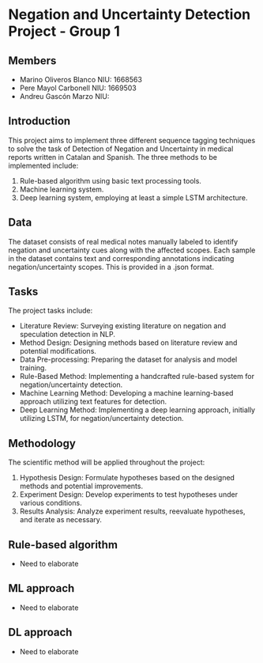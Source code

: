 # Negation and Uncertainty Detection Project - Group 1

## Members
- Marino Oliveros Blanco  NIU: 1668563
- Pere Mayol Carbonell  NIU: 1669503
- Andreu Gascón Marzo  NIU: 
  
## Introduction

This project aims to implement three different sequence tagging techniques to solve the task of Detection of Negation and Uncertainty in medical reports written in Catalan and Spanish. The three methods to be implemented include:

1. Rule-based algorithm using basic text processing tools.
2. Machine learning system.
3. Deep learning system, employing at least a simple LSTM architecture.

## Data

The dataset consists of real medical notes manually labeled to identify negation and uncertainty cues along with the affected scopes. Each sample in the dataset contains text and corresponding annotations indicating negation/uncertainty scopes. This is provided in a .json format.

## Tasks

The project tasks include:

- Literature Review: Surveying existing literature on negation and speculation detection in NLP.
- Method Design: Designing methods based on literature review and potential modifications.
- Data Pre-processing: Preparing the dataset for analysis and model training.
- Rule-Based Method: Implementing a handcrafted rule-based system for negation/uncertainty detection.
- Machine Learning Method: Developing a machine learning-based approach utilizing text features for detection.
- Deep Learning Method: Implementing a deep learning approach, initially utilizing LSTM, for negation/uncertainty detection.

## Methodology

The scientific method will be applied throughout the project:

1. Hypothesis Design: Formulate hypotheses based on the designed methods and potential improvements.
2. Experiment Design: Develop experiments to test hypotheses under various conditions.
3. Results Analysis: Analyze experiment results, reevaluate hypotheses, and iterate as necessary.

## Rule-based algorithm
- Need to elaborate


## ML approach
- Need to elaborate


## DL approach
- Need to elaborate
